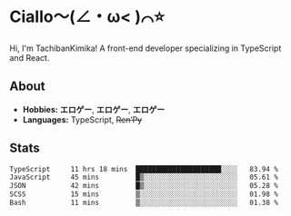 # Ciallo～(∠・ω< )⌒⭐️

Hi, I'm TachibanKimika! A front-end developer specializing in TypeScript and React.

## About
- **Hobbies:** **エロゲー**, **エロゲー**, **エロゲー**
- **Languages:** TypeScript, ~~Ren’Py~~

## Stats
<!--START_SECTION:waka-->

```txt
TypeScript     11 hrs 18 mins  █████████████████████░░░░   83.94 %
JavaScript     45 mins         █▒░░░░░░░░░░░░░░░░░░░░░░░   05.61 %
JSON           42 mins         █▒░░░░░░░░░░░░░░░░░░░░░░░   05.28 %
SCSS           15 mins         ▒░░░░░░░░░░░░░░░░░░░░░░░░   01.98 %
Bash           11 mins         ▒░░░░░░░░░░░░░░░░░░░░░░░░   01.38 %
```

<!--END_SECTION:waka-->

<!-- ![Metrics](https://metrics.lecoq.io/TachibanaKimika?template=classic&base.activity=0&base.community=0&base.repositories=0&languages=1&isocalendar=1&isocalendar.duration=half-year&languages.limit=8&languages.sections=most-used&languages.colors=github&languages.threshold=0%25&languages.indepth=false&languages.recent.load=300&languages.recent.days=14&config.timezone=Asia%2FShanghai)
 -->

